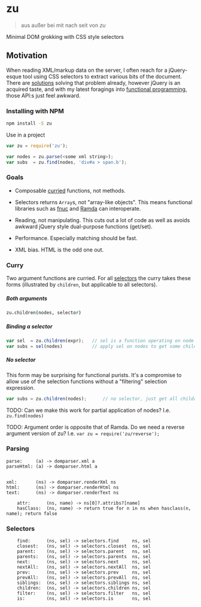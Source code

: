zu
==

> aus außer bei mit nach seit von *zu*

Minimal DOM grokking with CSS style selectors

Motivation
----------

When reading XML/markup data on the server, I often reach for a
jQuery-esque tool using CSS selectors to extract various bits of the
document. There are [solutions][1] solving that problem already,
however jQuery is an acquired taste, and with my latest foragings into
[functional programming][2], those API:s just feel awkward.

### Installing with NPM

```bash
npm install -S zu
```

Use in a project

```javascript
var zu = require('zu');

var nodes = zu.parse(<some xml string>);
var subs  = zu.find(nodes, 'div#a > span.b');
```

### Goals

* Composable [curried][4] functions, not methods.

* Selectors returns `Array`s, not "array-like objects". This means
  functional libraries such as [fnuc][2] and [Ramda][3] can
  interoperate.

* Reading, not manipulating. This cuts out a lot of code as well as
  avoids awkward jQuery style dual-purpose functions (get/set).

* Performance. Especially matching should be fast.

* XML bias. HTML is the odd one out.

### Curry

Two argument functions are curried. For all [selectors](#selectors)
the curry takes these forms (illustrated by `children`, but applicable
to all selectors).

##### Both arguments

```coffee
zu.children(nodes, selector)
```

##### Binding a selector

```javascript
var sel  = zu.children(expr);   // sel is a function operating on node
var subs = sel(nodes)           // apply sel on nodes to get some children
```

##### No selector

This form may be surprising for functional purists. It's a compromise
to allow use of the selection functions without a "filtering"
selection expression.

```javascript
var subs = zu.children(nodes);      // no selector, just get all children
```

TODO: Can we make this work for partial application of nodes?
I.e. `zu.find(nodes)`

TODO: Argument order is opposite that of Ramda. Do we need a reverse
argument version of zu? I.e. `var zu = require('zu/reverse');`

### Parsing

    parse:     (a) -> domparser.xml a
    parseHtml: (a) -> domparser.html a


    xml:       (ns) -> domparser.renderXml ns
    html:      (ns) -> domparser.renderHtml ns
    text:      (ns) -> domparser.renderText ns

        attr:      (ns, name) -> ns[0]?.attribs?[name]
        hasClass:  (ns, name) -> return true for n in ns when hasclass(n, name); return false

### Selectors

        find:      (ns, sel) -> selectors.find     ns, sel
        closest:   (ns, sel) -> selectors.closest  ns, sel
        parent:    (ns, sel) -> selectors.parent   ns, sel
        parents:   (ns, sel) -> selectors.parents  ns, sel
        next:      (ns, sel) -> selectors.next     ns, sel
        nextAll:   (ns, sel) -> selectors.nextAll  ns, sel
        prev:      (ns, sel) -> selectors.prev     ns, sel
        prevAll:   (ns, sel) -> selectors.prevAll  ns, sel
        siblings:  (ns, sel) -> selectors.siblings ns, sel
        children:  (ns, sel) -> selectors.children ns, sel
        filter:    (ns, sel) -> selectors.filter   ns, sel
        is:        (ns, sel) -> selectors.is       ns, sel

[1]: https://github.com/cheeriojs/cheerio "Cheerio"
[2]: https://github.com/algesten/fnuc     "fnuc"
[3]: https://github.com/ramda/ramda       "Ramda"
[4]: https://en.wikipedia.org/wiki/Currying "Curry"
